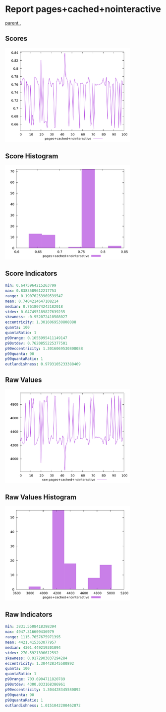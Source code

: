 # Report pages+cached+nointeractive

[parent..](./..)  


## Scores

![score](./score.png)  

## Score Histogram

![hist](./hist.png)  

## Score Indicators

```yaml
min: 0.6475964215263799
max: 0.8383589612217753
range: 0.19076253969539547
mean: 0.7404214647108214
median: 0.7618074243182018
stdev: 0.047495189827639235
skewness: -0.952072410508027
eccentricity: 1.3016069530808088
quanta: 100
quantaRatio: 1
p90range: 0.1655995411149147
p90stdev: 0.7620855225377501
p90eccentricity: 1.3016069530808088
p90quanta: 90
p90quantaRatio: 1
outlandishness: 0.9793105233388469

```

## Raw Values

![raw](./raw.png)  

## Raw Values Histogram

![raw hist](./raw_hist.png)  

## Raw Indicators

```yaml
min: 3831.5508418398394
max: 4947.316609436979
range: 1115.7657675971395
mean: 4421.415363077957
median: 4301.449219301094
stdev: 270.5921396612592
skewness: 0.9172903037294284
eccentricity: 1.304428345580892
quanta: 100
quantaRatio: 1
p90range: 703.6904711820789
p90stdev: 4300.033168386961
p90eccentricity: 1.304428345580892
p90quanta: 90
p90quantaRatio: 1
outlandishness: 1.0151042200462872

```

<style>
  img {
    max-width: 80%;
  }
</style>
      
